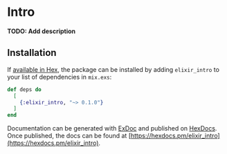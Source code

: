 # Intro

**TODO: Add description**

## Installation

If [available in Hex](https://hex.pm/docs/publish), the package can be installed
by adding `elixir_intro` to your list of dependencies in `mix.exs`:

```elixir
def deps do
  [
    {:elixir_intro, "~> 0.1.0"}
  ]
end
```

Documentation can be generated with [ExDoc](https://github.com/elixir-lang/ex_doc)
and published on [HexDocs](https://hexdocs.pm). Once published, the docs can
be found at [https://hexdocs.pm/elixir_intro](https://hexdocs.pm/elixir_intro).

